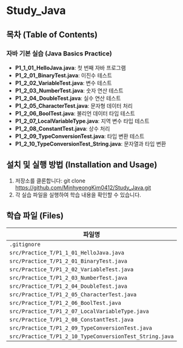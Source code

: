 # Study_Java

## 목차 (Table of Contents)

### 자바 기본 실습 (Java Basics Practice)
- **P1_1_01_HelloJava.java**: 첫 번째 자바 프로그램
- **P1_2_01_BinaryTest.java**: 이진수 테스트
- **P1_2_02_VariableTest.java**: 변수 테스트
- **P1_2_03_NumberTest.java**: 숫자 연산 테스트
- **P1_2_04_DoubleTest.java**: 실수 연산 테스트
- **P1_2_05_CharacterTest.java**: 문자형 데이터 처리
- **P1_2_06_BoolTest.java**: 불리언 데이터 타입 테스트
- **P1_2_07_LocalVariableType.java**: 지역 변수 타입 테스트
- **P1_2_08_ConstantTest.java**: 상수 처리
- **P1_2_09_TypeConversionTest.java**: 타입 변환 테스트
- **P1_2_10_TypeConversionTest_String.java**: 문자열과 타입 변환

## 설치 및 실행 방법 (Installation and Usage)

1. 저장소를 클론합니다: git clone https://github.com/MinhyeongKim0412/Study_Java.git
2. 각 실습 파일을 실행하여 학습 내용을 확인할 수 있습니다.

## 학습 파일 (Files)

| 파일명                                |
|----------------------------------------|
| `.gitignore`                           |
| `src/Practice_T/P1_1_01_HelloJava.java`    |
| `src/Practice_T/P1_2_01_BinaryTest.java`   |
| `src/Practice_T/P1_2_02_VariableTest.java` |
| `src/Practice_T/P1_2_03_NumberTest.java`   |
| `src/Practice_T/P1_2_04_DoubleTest.java`   |
| `src/Practice_T/P1_2_05_CharacterTest.java`|
| `src/Practice_T/P1_2_06_BoolTest.java`     |
| `src/Practice_T/P1_2_07_LocalVariableType.java` |
| `src/Practice_T/P1_2_08_ConstantTest.java` |
| `src/Practice_T/P1_2_09_TypeConversionTest.java` |
| `src/Practice_T/P1_2_10_TypeConversionTest_String.java` |

